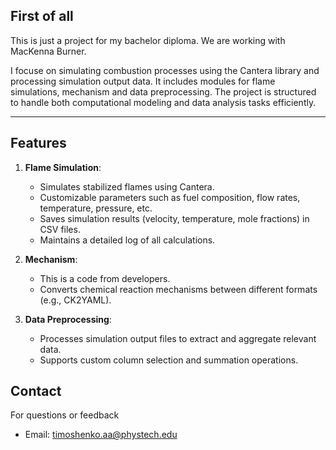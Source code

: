 
## First of all

This is just a project for my bachelor diploma. We are working with MacKenna Burner.

I focuse on simulating combustion processes using the Cantera library and processing simulation output data. It includes modules for flame simulations, mechanism and data preprocessing. The project is structured to handle both computational modeling and data analysis tasks efficiently.

---

## Features

1. **Flame Simulation**:
   - Simulates stabilized flames using Cantera.
   - Customizable parameters such as fuel composition, flow rates, temperature, pressure, etc.
   - Saves simulation results (velocity, temperature, mole fractions) in CSV files.
   - Maintains a detailed log of all calculations.

2. **Mechanism**:
   - This is a code from developers.
   - Converts chemical reaction mechanisms between different formats (e.g., CK2YAML).

4. **Data Preprocessing**:
   - Processes simulation output files to extract and aggregate relevant data.
   - Supports custom column selection and summation operations.

## Contact

For questions or feedback
- Email: timoshenko.aa@phystech.edu

